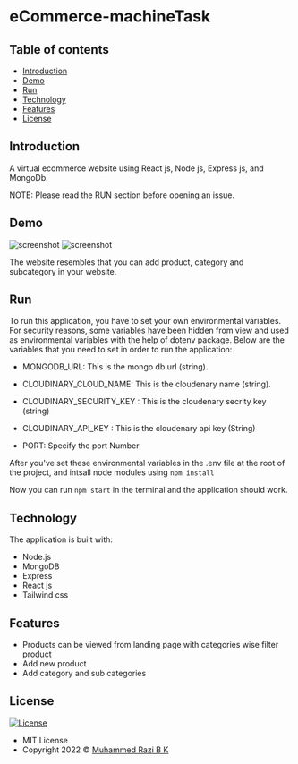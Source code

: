 # eCommerce-machineTask

## Table of contents

- [Introduction](#introduction)
- [Demo](#demo)
- [Run](#run)
- [Technology](#technology)
- [Features](#features)
- [License](#license)

## Introduction

A virtual ecommerce website using React js,  Node js, Express js, and MongoDb.

NOTE: Please read the RUN section before opening an issue.

## Demo

![screenshot](https://github.com/RAZIBK/eCommerce-machineTask/blob/main/Screenshot%202022-11-14%20194352.jpg)
![screenshot](https://github.com/RAZIBK/eCommerce-machineTask/blob/main/Screenshot%202022-11-14%20194457.jpg)


The website resembles that  you can add product, category and subcategory in your website.


## Run

To run this application, you have to set your own environmental variables. For security reasons, some variables have been hidden from view and used as environmental variables with the help of dotenv package. Below are the variables that you need to set in order to run the application:

- MONGODB_URL:     This is the mongo db url (string).

- CLOUDINARY_CLOUD_NAME:  This is the cloudenary name (string).

- CLOUDINARY_SECURITY_KEY :  This is the cloudenary secrity key (string)

- CLOUDINARY_API_KEY : This is the cloudenary api key (String)

- PORT: Specify the port Number

After you've set these environmental variables in the .env file at the root of the project, and intsall node modules using  `npm install`

Now you can run `npm start` in the terminal and the application should work.

## Technology

The application is built with:

- Node.js 
- MongoDB
- Express 
- React js 
- Tailwind css


## Features

- Products can be viewed from landing page with categories wise filter product
- Add new product
- Add category and sub categories

## License

[![License](https://img.shields.io/:License-MIT-blue.svg?style=flat-square)](http://badges.mit-license.org)

- MIT License
- Copyright 2022 © [Muhammed Razi B K](https://github.com/RAZIBK/)
